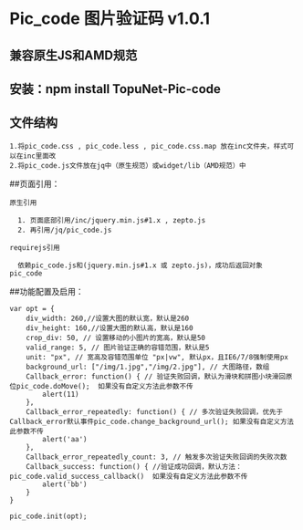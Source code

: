 Pic_code 图片验证码 v1.0.1
====

兼容原生JS和AMD规范
-----

安装：npm install TopuNet-Pic-code
-----

文件结构
----
    
    1.将pic_code.css , pic_code.less , pic_code.css.map 放在inc文件夹，样式可以在inc里面改
    2.将pic_code.js文件放在jq中（原生规范）或widget/lib（AMD规范）中
   
##页面引用：
        
    原生引用
    
      1. 页面底部引用/inc/jquery.min.js#1.x , zepto.js
      2. 再引用/jq/pic_code.js
        
    requirejs引用
    
      依赖pic_code.js和(jquery.min.js#1.x 或 zepto.js)，成功后返回对象 pic_code
        
    
##功能配置及启用：

    var opt = {
        div_width: 260,//设置大图的默认宽，默认是260
        div_height: 160,//设置大图的默认高，默认是160
        crop_div: 50, // 设置移动的小图片的宽高，默认是50
        valid_range: 5, // 图片验证正确的容错范围，默认是5
        unit: "px", // 宽高及容错范围单位 "px|vw", 默认px，且IE6/7/8强制使用px
        background_url: ["/img/1.jpg","/img/2.jpg"], // 大图路径，数组
        Callback_error: function() { // 验证失败回调，默认为滑块和拼图小块滑回原位pic_code.doMove();  如果没有自定义方法此参数不传
        	alert(11)
        }, 
        Callback_error_repeatedly: function() { // 多次验证失败回调，优先于Callback_error默认事件pic_code.change_background_url(); 如果没有自定义方法此参数不传
        	alert('aa')
        }, 
        Callback_error_repeatedly_count: 3, // 触发多次验证失败回调的失败次数
        Callback_success: function() { //验证成功回调，默认方法：pic_code.valid_success_callback()	如果没有自定义方法此参数不传
        	alert('bb')
        }
    }
    
    pic_code.init(opt);
    
